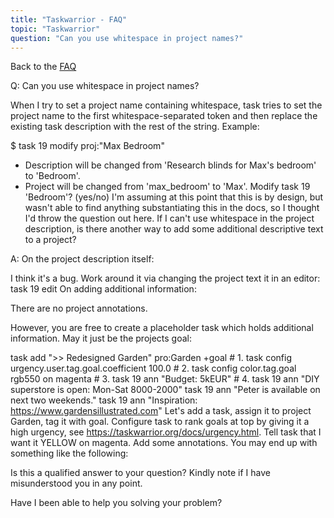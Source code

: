 ```yaml
---
title: "Taskwarrior - FAQ"
topic: "Taskwarrior"
question: "Can you use whitespace in project names?"
---
```


Back to the [FAQ](/support/faq)

Q: Can you use whitespace in project names?

When I try to set a project name containing whitespace, task tries to set the project name to the first whitespace-separated token and then replace the existing task description with the rest of the string. Example:

$ task 19 modify proj:"Max Bedroom"
- Description will be changed from 'Research blinds for Max's bedroom' to 'Bedroom'.
- Project will be changed from 'max_bedroom' to 'Max'.
Modify task 19 'Bedroom'? (yes/no)
I'm assuming at this point that this is by design, but wasn't able to find anything substantiating this in the docs, so I thought I'd throw the question out here. If I can't use whitespace in the project description, is there another way to add some additional descriptive text to a project?

A: On the project description itself:

I think it's a bug. 
Work around it via changing the project text it in an editor:
task 19 edit
On adding additional information:

There are no project annotations.

However, you are free to create a placeholder task which holds additional information. May it just be the projects goal:

task add ">> Redesigned Garden" pro:Garden +goal        # 1.
task config urgency.user.tag.goal.coefficient 100.0     # 2.
task config color.tag.goal rgb550 on magenta            # 3.
task 19 ann "Budget: 5kEUR"                             # 4.
task 19 ann "DIY superstore is open: Mon-Sat 8000-2000"
task 19 ann "Peter is available on next two weekends."
task 19 ann "Inspiration: https://www.gardensillustrated.com"
Let's add a task, assign it to project Garden, tag it with goal.
Configure task to rank goals at top by giving it a high urgency, see https://taskwarrior.org/docs/urgency.html.
Tell task that I want it YELLOW on magenta.
Add some annotations.
You may end up with something like the following:


Is this a qualified answer to your question? Kindly note if I have misunderstood you in any point.

Have I been able to help you solving your problem?


